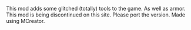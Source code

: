 This mod adds some glitched (totally) tools to the game. As well as armor.
This mod is being discontinued on this site. Please port the version. Made using MCreator.
